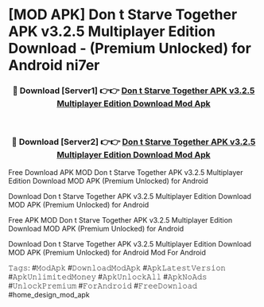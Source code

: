 # [MOD APK] Don t Starve Together APK v3.2.5 Multiplayer Edition Download - (Premium Unlocked) for Android ni7er



<div align="center">
<h3>🔴 Download [Server1] 👉👉 <a href="https://momento.my/?title=Don_t_Starve_Together_APK_v3.2.5_Multiplayer_Edition_Download">Don t Starve Together APK v3.2.5 Multiplayer Edition Download Mod Apk</a></h3><br>

<h3>🔴 Download [Server2] 👉👉 <a href="https://momento.my/?title=Don_t_Starve_Together_APK_v3.2.5_Multiplayer_Edition_Download">Don t Starve Together APK v3.2.5 Multiplayer Edition Download Mod Apk</a></h3>
</div>



Free Download APK MOD Don t Starve Together APK v3.2.5 Multiplayer Edition Download MOD APK (Premium Unlocked) for Android

Download Don t Starve Together APK v3.2.5 Multiplayer Edition Download MOD APK (Premium Unlocked) for Android

Free APK MOD Don t Starve Together APK v3.2.5 Multiplayer Edition Download MOD APK (Premium Unlocked) for Android

Download Don t Starve Together APK v3.2.5 Multiplayer Edition Download MOD APK (Premium Unlocked) for Android Mod For Android

𝚃𝚊𝚐𝚜: #𝙼𝚘𝚍𝙰𝚙𝚔 #𝙳𝚘𝚠𝚗𝚕𝚘𝚊𝚍𝙼𝚘𝚍𝙰𝚙𝚔 #𝙰𝚙𝚔𝙻𝚊𝚝𝚎𝚜𝚝𝚅𝚎𝚛𝚜𝚒𝚘𝚗 #𝙰𝚙𝚔𝚄𝚗𝚕𝚒𝚖𝚒𝚝𝚎𝚍𝙼𝚘𝚗𝚎𝚢 #𝙰𝚙𝚔𝚄𝚗𝚕𝚘𝚌𝚔𝙰𝚕𝚕 #𝙰𝚙𝚔𝙽𝚘𝙰𝚍𝚜 #𝚄𝚗𝚕𝚘𝚌𝚔𝙿𝚛𝚎𝚖𝚒𝚞𝚖 #𝙵𝚘𝚛𝙰𝚗𝚍𝚛𝚘𝚒𝚍 #𝙵𝚛𝚎𝚎𝙳𝚘𝚠𝚗𝚕𝚘𝚊𝚍 #home_design_mod_apk
